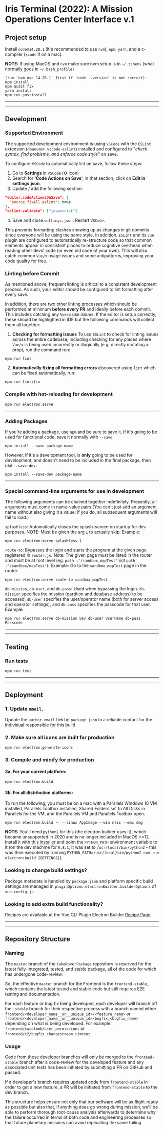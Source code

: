 # Iris Terminal (2022): A Mission Operations Center Interface v.1

## **Project setup**
Install `node@14.20.1` (it's recommended to use `nvm`), `npm`, `yarn`, and a c-compiler (`xcode` if on a mac).

**NOTE:** If using MacOS and `nvm` make sure nvm setup is in `~/.zshenv` (what normally goes in `~/.bash_profile`)


```
(run `nvm use 14.20.1` first if `node --version` is not correct).
npm install
npm audit fix
yarn install
npm run postinstall
```

----
----


## **Development**

### **Supported Environment**
The supported development environment is using `VSCode` with the `ESLint` extension (`dbaeumer.vscode-eslint`) installed and configured to "*check syntax, find problems, and enforce code style*" on save.

To configure `VSCode` to automatically lint on save, follow these steps:
1. Go to **Settings** in `VSCode` (⚙️ icon)
2. Search for '**Code Actions on Save**', in that section, click on **Edit in settings.json**.
3. Update / add the following section:
```json
"editor.codeActionsOnSave": {
  "source.fixAll.eslint": true
},
"eslint.validate": ["javascript"]
```
4. Save and close `settings.json`. Restart `VSCode`.

This prevents formatting clashes showing up as changes in git commits since everyone will be using the same style. In addition, `ESLint` and its `vue` plugin are configured to automatically re-structure code so that common elements appear in consistent places to reduce cognitive overhead when reading other devs' code (or even old code of your own). This will also catch common `Vue/x` usage issues and some antipatterns, improving your code quality for free.

### **Linting before Commit**
As mentioned above, frequent linting is critical to a consistent development process. As such, your editor should be configured to lint formatting after every save. 

In addition, there are two other linting processes which should be performed at minimum **before every PR** and ideally before each commit. This includes catching any `Vue/x` use issues. If the editor is setup correctly, these should be highlighted in IDE but the following commands will collect them all together:

1. **Checking for formatting issues**
To use `ESLint` to check for linting issues across the entire codebase, including checking for any places where `Vue/x` is being used incorrectly or illogically (e.g. directly mutating a prop), run the command run:
```
npm run lint
```
2. **Automatically fixing all formatting errors** discovered using `lint` which can be fixed automatically, run:
```
npm run lint:fix
```


### **Compile with hot-reloading for development**
```
npm run electron:serve
```

----

### **Adding Packages**
If you're adding a package, use `npm` and be sure to save it. If it's going to be used for functional code, save it normally with `--save`:
```
npm install --save package-name
```
However, if it's a development tool, is **only** going to be used for development, and doesn't need to be included in the final package, then use `--save-dev`:
```
npm install --save-dev package-name
```

----

### **Special command-line arguments for use in development**
The following arguments can be chained together indefinitely. Presently, all arguments must come in name-value pairs (You can't just add an argument name without also giving it a value; if you do, all subsequent arguments will fail to load.)

`splashless`: Automatically closes the splash-screen on startup for dev purposes. NOTE: Must be given the arg `1` to actually skip. Example:
```
npm run electron:serve splashless 1
```

`route-to`: Bypasses the login and starts the program at the given page registered in `router.js`.
Note: The given page must be listed in the router and must be at root level (eg. `path :'/sandbox_mapTest'` not `path :'/sandbox/mapTest'`).
Example:
Go to the `sandbox_mapTest` page in the router:
```
npm run electron:serve route-to sandbox_mapTest
```

`db-mission`, `db-user`, and `db-pass`: Used when bypassing the login. `db-mission` specifies the mission (partition and database address) to be accessed, `db-user` specifies the user/operator name (both for server access and operator settings), and `db-pass` specifies the passcode for that user.
Example:
```
npm run electron:serve db-mission Dev db-user UserName db-pass Passcode
```

----
----

## **Testing**

### **Run tests**
```
npm run test
```

----
----

## **Deployment**

### 1. **Update `email`.**
Update the `author.email` field in `package.json` to a reliable contact for the individual responsible for this build.

### 2. **Make sure all icons are built for production**
```
npm run electron:generate-icons
```

### 3. **Compile and minify for production**
#### 3a. For your current platform:
```
npm run electron:build
```
#### 3b. For all distribution platforms:
To run the following, you must be on a mac with a Parallels Windows 10 VM installed, Parallels Toolbox installed, Shared Folders set to All Disks in Parallels for the VM, and the Parallels VM and Parallels Toolbox open.
```
npm run electron:build -- --linux AppImage --win nsis --mac dmg
```

**NOTE:** You'll need `python2` for this (the electron builder uses it), which became unsupported in 2020 and is no longer included in MacOS >=12. Install it with [this installer](https://www.python.org/downloads/release/python-2718/) and point the `PYTHON_PATH` environment variable to it (on the dev machine for `0.8.1`, it was set to `/usr/local/bin/python2` - this was then executed by running `PYTHON_PATH=/usr/local/bin/python2 npm run electron:build {SETTINGS}`).

### **Looking to change build settings?**
Package metadata is handled by `package.json` and platform specific build settings are managed in `pluginOptions.electronBuilder.builderOptions` of `vue.config.js`.

### **Looking to add extra build functionality?**
Recipes are available at the Vue CLI Plugin Electron Builder [Recipe Page](https://nklayman.github.io/vue-cli-plugin-electron-builder/guide/recipes.html).


----
----


## **Repository Structure**
### Naming
The `master` branch of the `CubeRoverPackage` repository is reserved for the latest fully-integrated, tested, and stable package, all of the code for which has undergone code-review.

So, the effective `master` branch for the Frontend is the `frontend-stable`, which contains the latest tested and stable code but still requires E2E testing and documentation.

For each feature or bug fix being developed, each developer will branch off the `-stable` branch for their respective process with a branch named either
`frontend/<developer_name__or__unique_id>/<feature_name>`
or
`frontend/<developer_name__or__unique_id>/bugfix_<bugfix_name>`
depending on what is being developed. For example:
`frontend/cwcolomb/user_permissions`
or
`frontend/c2/bugfix_changestream_timeout`.

### Usage
Code from these developer branches will only be merged to the `frontend-stable` branch after a code-review for the developed feature and any associated unit tests has been initiated by submitting a PR on GitHub and passed.

If a developer's branch requires updated code from `frontend-stable` in order to get a new feature, a PR will be initiated from `frontend-stable` to the dev branch.

This structure helps ensure not only that our software will be as flight-ready as possible but also that, if anything does go wrong during mission, we'll be able to perform thorough root-cause analysis afterwards to determine why the failure occurred in terms of both code and engineering processes so that future planetary missions can avoid replicating the same failing.
